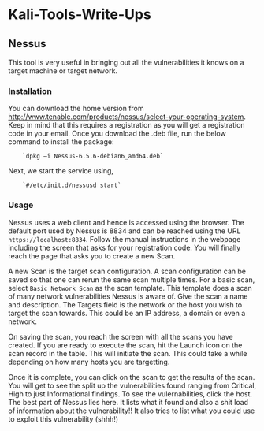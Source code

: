 # Kali-Tools-Write-Ups

## Nessus

This tool is very useful in bringing out all the vulnerabilities it knows on a target machine or target network.

### Installation

You can download the home version from http://www.tenable.com/products/nessus/select-your-operating-system. Keep in mind that this requires a registration as you will get a registration code in your email.
Once you download the .deb file, run the below command to install the package:

        `dpkg –i Nessus-6.5.6-debian6_amd64.deb`
        
Next, we start the service using,

        `#/etc/init.d/nessusd start`
        
### Usage

Nessus uses a web client and hence is accessed using the browser. The default port used by Nessus is 8834 and can be reached using the URL `https://localhost:8834`. Follow the manual instructions in the webpage including the screen that asks for your registration code. You will finally reach the page that asks you to create a new Scan. 

A new Scan is the target scan configuration. A scan configuration can be saved so that one can rerun the same scan multiple times. For a basic scan, select `Basic Network Scan` as the scan template. This template does a scan of many network vulnerabilities Nessus is aware of. Give the scan a name and description. The Targets field is the network or the host you wish to target the scan towards. This could be an IP address, a domain or even a network. 

On saving the scan, you reach the screen with all the scans you have created. If you are ready to execute the scan, hit the Launch icon on the scan record in the table. This will initiate the scan. This could take a while depending on how many hosts you are targetting.

Once it is complete, you can click on the scan to get the results of the scan. You will get to see the split up the vulnerabilities found ranging from Critical, High to just Informational findings. To see the vulernabilities, click the host. The best part of Nessus lies here. It lists what it found and also a shit load of information about the vulnerability!! It also tries to list what you could use to exploit this vulnerability (shhh!)
